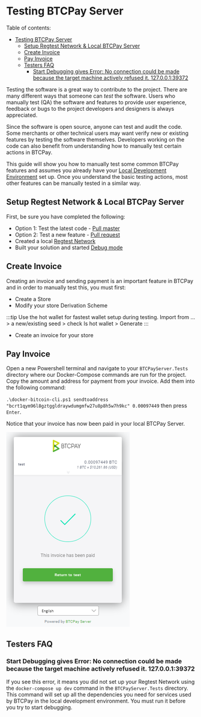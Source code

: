 # Testing BTCPay Server

Table of contents:

- [Testing BTCPay Server](#testing-btcpay-server)
  - [Setup Regtest Network & Local BTCPay Server](#setup-regtest-network--local-btcpay-server)
  - [Create Invoice](#create-invoice)
  - [Pay Invoice](#pay-invoice)
  - [Testers FAQ](#testers-faq)
    - [Start Debugging gives Error: No connection could be made because the target machine actively refused it. 127.0.0.1:39372](#start-debugging-gives-error-no-connection-could-be-made-because-the-target-machine-actively-refused-it-12700139372)

Testing the software is a great way to contribute to the project. There are many different ways that someone can _test_ the software. Users who manually test (QA) the software and features to provide user experience, feedback or bugs to the project developers and designers is always appreciated. 

Since the software is open source, anyone can test and audit the code. Some merchants or other technical users may want verify new or existing features by testing the software themselves. Developers working on the code can also benefit from understanding how to manually test certain actions in BTCPay.

This guide will show you how to manually test some common BTCPay features and assumes you already have your [Local Development Environment](ContributeDevCode.md) set up. Once you understand the basic testing actions, most other features can be manually tested in a similar way. 

## Setup Regtest Network & Local BTCPay Server

First, be sure you have completed the following:

- Option 1: Test the latest code - [Pull master](ContributeDevCode.md#sync-forked-btcpayserver-repository)
- Option 2: Test a new feature - [Pull request](ContributeDevCode.md#create-a-branch-of-a-pull-request)
- Created a local [Regtest Network](ContributeDevCode.md#bitcoin-regtest-network-setup)
- Built your solution and started [Debug mode](ContributeDevCode.md#build-local-btcpayserver) 

## Create Invoice

Creating an invoice and sending payment is an important feature in BTCPay and in order to manually test this, you must first:

- Create a Store 
- Modify your store Derivation Scheme 

:::tip
Use the hot wallet for fastest wallet setup during testing. Import from ... > a new/existing seed > check Is hot wallet > Generate
:::

- Create an invoice for your store

 ## Pay Invoice

Open a new Powershell terminal and navigate to your `BTCPayServer.Tests` directory where our Docker-Compose commands are run for the project. Copy the amount and address for payment from your invoice. Add them into the following command:

`.\docker-bitcoin-cli.ps1 sendtoaddress "bcrt1qym96l8gztggldraywdumgmfw27u8p8h5w7h9kc" 0.00097449` then press `Enter`.

Notice that your invoice has now been paid in your local BTCPay Server.

![Test Paid Invoice](../../img/Contribute/regtest-paid-invoice.png)

## Testers FAQ

### Start Debugging gives Error: No connection could be made because the target machine actively refused it. 127.0.0.1:39372

If you see this error, it means you did not set up your Regtest Network using the `docker-compose up dev` command in the `BTCPayServer.Tests` directory. This command will set up all the dependencies you need for services used by BTCPay in the local development environment. You must run it before you try to start debugging. 
